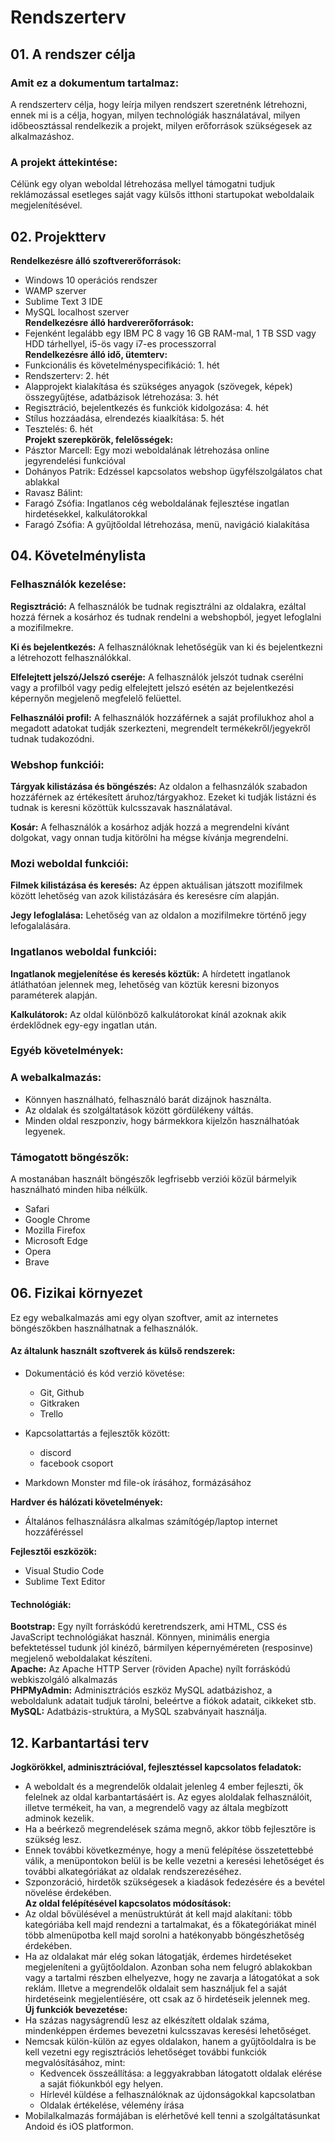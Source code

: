 # Rendszerterv

## 01. A rendszer célja

### Amit ez a dokumentum tartalmaz:
A rendszerterv célja, hogy leírja milyen rendszert szeretnénk létrehozni, ennek mi is a célja, hogyan, milyen technológiák használatával, milyen időbeosztással rendelkezik a projekt, milyen erőforrások szükségesek az alkalmazáshoz.

### A projekt áttekintése:
Célünk egy olyan weboldal létrehozása mellyel támogatni tudjuk reklámozással esetleges saját vagy külsős itthoni startupokat weboldalaik megjelenítésével.

## 02. Projektterv
**Rendelkezésre álló szoftvererőforrások:**
- Windows 10 operációs rendszer
- WAMP szerver
- Sublime Text 3 IDE
- MySQL localhost szerver  
**Rendelkezésre álló hardvererőforrások:**
- Fejenként legalább egy IBM PC 8 vagy 16 GB RAM-mal, 1 TB SSD vagy HDD tárhellyel, i5-ös vagy i7-es processzorral  
**Rendelkezésre álló idő, ütemterv:**
- Funkcionális és követelményspecifikáció: 1. hét
- Rendszerterv: 2. hét
- Alapprojekt kialakítása és szükséges anyagok (szövegek, képek) összegyűjtése, adatbázisok létrehozása: 3. hét
- Regisztráció, bejelentkezés és funkciók kidolgozása: 4. hét
- Stílus hozzáadása, elrendezés kiaalkítása: 5. hét
- Tesztelés: 6. hét  
**Projekt szerepkörök, felelősségek:**
- Pásztor Marcell: Egy mozi weboldalának létrehozása online jegyrendelési funkcióval
- Dohányos Patrik: Edzéssel kapcsolatos webshop ügyfélszolgálatos chat ablakkal
- Ravasz Bálint: 
- Faragó Zsófia: Ingatlanos cég weboldalának fejlesztése ingatlan hirdetésekkel, kalkulátorokkal
- Faragó Zsófia: A gyűjtőoldal létrehozása, menü, navigáció kialakítása

## 04. Követelménylista

### Felhasználók kezelése:

**Regisztráció:** A felhasználók be tudnak regisztrálni az oldalakra, ezáltal hozzá férnek a kosárhoz és tudnak rendelni a webshopból, jegyet lefoglalni a mozifilmekre.

**Ki és bejelentkezés:** A felhasználóknak lehetőségük van ki és bejelentkezni a létrehozott felhasználókkal.

**Elfelejtett jelszó/Jelszó cseréje:** A felhasználók jelszót tudnak cserélni vagy a profilból vagy pedig elfelejtett jelszó esétén az bejelentkezési képernyőn megjelenő megfelelő felüettel.

**Felhasználói profil:** A felhasználók hozzáférnek a saját profilukhoz ahol a megadott adatokat tudják szerkezteni, megrendelt termékekről/jegyekről tudnak tudakozódni.

### Webshop funkciói:

**Tárgyak kilistázása és böngészés:** Az oldalon a felhasnzálók szabadon hozzáférnek az értékesített áruhoz/tárgyakhoz. Ezeket ki tudják listázni és tudnak is keresni közöttük kulcsszavak használatával.

**Kosár:** A felhasználók a kosárhoz adják hozzá a megrendelni kívánt dolgokat, vagy onnan tudja kitörölni ha mégse kívánja megrendelni.

### Mozi weboldal funkciói:

**Filmek kilistázása és keresés:** Az éppen aktuálisan játszott mozifilmek között lehetőség van azok kilistázására és keresésre cím alapján.

**Jegy lefoglalása:** Lehetőség van az oldalon a mozifilmekre történő jegy lefogalalására.

### Ingatlanos weboldal funkciói:

**Ingatlanok megjelenítése és keresés köztük:** A hírdetett ingatlanok átláthatóan jelennek meg, lehetőség van köztük keresni bizonyos paraméterek alapján.

**Kalkulátorok:** Az oldal különböző kalkulátorokat kínál azoknak akik érdeklődnek egy-egy ingatlan után.

### Egyéb követelmények:

### A webalkalmazás:
- Könnyen használható, felhasználó barát dizájnok használta.
- Az oldalak és szolgáltatások között gördülékeny váltás.
- Minden oldal reszponziv, hogy bármekkora kijelzőn használhatóak legyenek.

### Támogatott böngészők:
A mostanában használt böngészők legfrisebb verziói közül bármelyik használható minden hiba nélkülk.
- Safari
- Google Chrome
- Mozilla Firefox
- Microsoft Edge
- Opera
- Brave

## 06. Fizikai környezet
Ez egy webalkalmazás ami egy olyan szoftver, amit az internetes böngészőkben használhatnak a felhasználók.<br>
#### Az általunk használt szoftverek ás külső rendszerek: <br>
* Dokumentáció és kód verzió követése:
    - Git, Github
    - Gitkraken
    - Trello

* Kapcsolattartás a fejlesztők között:
    - discord
    - facebook csoport

* Markdown Monster md file-ok írásához, formázásához<br>

**Hardver és hálózati követelmények:**<br>

* Általános felhasználásra alkalmas számítógép/laptop internet hozzáféréssel<br>

**Fejlesztői eszközök:**<br>

- Visual Studio Code
- Sublime Text Editor

#### Technológiák:

**Bootstrap:** Egy nyílt forráskódú keretrendszerk, ami HTML, CSS és JavaScript technológiákat használ. Könnyen, minimális energia befektetéssel tudunk jól kinéző, bármilyen képernyéméreten (resposinve) megjelenő weboldalakat készíteni.<br>
**Apache:** Az Apache HTTP Server (röviden Apache) nyílt forráskódú webkiszolgáló alkalmazás<br>
**PHPMyAdmin:** Adminisztrációs eszköz MySQL adatbázishoz, a weboldalunk adatait tudjuk tárolni, beleértve a fiókok adatait, cikkeket stb.<br>
**MySQL:** Adatbázis-struktúra, a MySQL szabványait használja.<br>


## 12. Karbantartási terv
**Jogkörökkel, adminisztrációval, fejlesztéssel kapcsolatos feladatok:**
- A weboldalt és a megrendelők oldalait jelenleg 4 ember fejleszti, ők felelnek az oldal karbantartásáért is. Az egyes aloldalak felhasználóit, illetve termékeit, ha van, a megrendelő vagy az általa megbízott adminok kezelik.
- Ha a beérkező megrendelések száma megnő, akkor több fejlesztőre is szükség lesz.
- Ennek további következménye, hogy a menü felépítése összetettebbé válik, a menüpontokon belül is be kelle vezetni a keresési lehetőséget és további alkategóriákat az oldalak rendszerezéséhez.
- Szponzoráció, hirdetők szükségesek a kiadások fedezésére és a bevétel növelése érdekében.  
**Az oldal felépítésével kapcsolatos módosítások:**
- Az oldal bővülésével a menüstruktúrát át kell majd alakítani: több kategóriába kell majd rendezni a tartalmakat, és a főkategóriákat minél több almenüpotba kell majd sorolni a hatékonyabb böngészhetőség érdekében.
- Ha az oldalakat már elég sokan látogatják, érdemes hirdetéseket megjeleníteni a gyűjtőoldalon. Azonban soha nem felugró ablakokban vagy a tartalmi részben elhelyezve, hogy ne zavarja a látogatókat a sok reklám. Illetve a megrendelők oldalait sem használjuk fel a saját hirdetéseink megjelentíésére, ott csak az ő hirdetéseik jelennek meg.  
**Új funkciók bevezetése:**
- Ha százas nagyságrendű lesz az elkészített oldalak száma, mindenképpen érdemes bevezetni kulcsszavas keresési lehetőséget.
- Nemcsak külön-külön az egyes oldalakon, hanem a gyűjtőoldalra is be kell vezetni egy regisztrációs lehetőséget további funkciók megvalósításához, mint:
	- Kedvencek összeállítása: a leggyakrabban látogatott oldalak elérése a saját fiókunkból egy helyen.
	- Hírlevél küldése a felhasználóknak az újdonságokkal kapcsolatban
	- Oldalak értékelése, vélemény írása
- Mobilalkalmazás formájában is elérhetővé kell tenni a szolgáltatásunkat Andoid és iOS platformon.